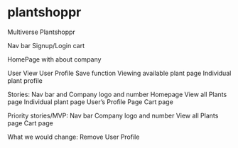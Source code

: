 # plantshoppr
Multiverse Plantshoppr


Nav bar
Signup/Login
cart 

HomePage with about company

User View
User Profile
Save function
Viewing available plant page
Individual plant profile

Stories:
Nav bar and Company logo and number
Homepage
View all Plants page
Individual plant page
User’s Profile Page
Cart page

Priority stories/MVP:
Nav bar
Company logo and number
View all Plants page
Cart page

What we would change:
Remove User Profile



